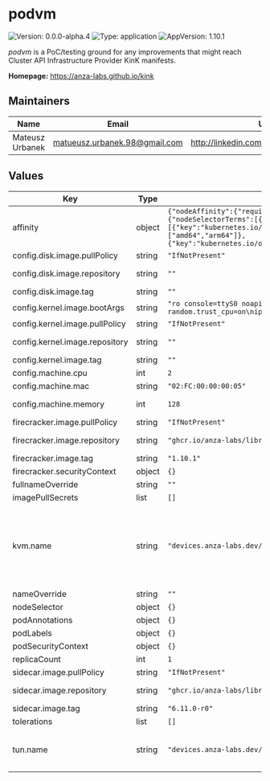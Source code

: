 # podvm

![Version: 0.0.0-alpha.4](https://img.shields.io/badge/Version-0.0.0--alpha.4-informational?style=flat) ![Type: application](https://img.shields.io/badge/Type-application-informational?style=flat) ![AppVersion: 1.10.1](https://img.shields.io/badge/AppVersion-1.10.1-informational?style=flat)

_podvm_ is a PoC/testing ground for any improvements that might
reach Cluster API Infrastructure Provider KinK manifests.

**Homepage:** <https://anza-labs.github.io/kink>

## Maintainers

| Name | Email | Url |
| ---- | ------ | --- |
| Mateusz Urbanek | <matueusz.urbanek.98@gmail.com> | <http://linkedin.com/in/urbanekmateusz> |

## Values

| Key | Type | Default | Description |
|-----|------|---------|-------------|
| affinity | object | `{"nodeAffinity":{"requiredDuringSchedulingIgnoredDuringExecution":{"nodeSelectorTerms":[{"matchExpressions":[{"key":"kubernetes.io/arch","operator":"In","values":["amd64","arm64"]},{"key":"kubernetes.io/os","operator":"In","values":["linux"]}]}]}}}` | Affinity settings for the pods. |
| config.disk.image.pullPolicy | string | `"IfNotPresent"` | Image pull policy. |
| config.disk.image.repository | string | `""` | Registry and repository for the podvm image. |
| config.disk.image.tag | string | `""` | Tag for the image. |
| config.kernel.image.bootArgs | string | `"ro console=ttyS0 noapic reboot=k panic=1 pci=off nomodules random.trust_cpu=on\nip=${FC_IP}::${TAP_IP}:${MASK_LONG}::eth0:off"` |  |
| config.kernel.image.pullPolicy | string | `"IfNotPresent"` | Image pull policy. |
| config.kernel.image.repository | string | `""` | Registry and repository for the podvm image. |
| config.kernel.image.tag | string | `""` | Tag for the image. |
| config.machine.cpu | int | `2` | Number of VCPUs. Must be integer. |
| config.machine.mac | string | `"02:FC:00:00:00:05"` | VM network card MAC address. |
| config.machine.memory | int | `128` | Memory size in mebibytes. Must be integer. |
| firecracker.image.pullPolicy | string | `"IfNotPresent"` | Image pull policy. |
| firecracker.image.repository | string | `"ghcr.io/anza-labs/library/firecracker"` | Registry and repository for the podvm image. |
| firecracker.image.tag | string | `"1.10.1"` | Tag for the image. |
| firecracker.securityContext | object | `{}` |  |
| fullnameOverride | string | `""` | Override for the full name. |
| imagePullSecrets | list | `[]` | Secrets for pulling images. |
| kvm.name | string | `"devices.anza-labs.dev/kvm"` | Name of the KVM device requested. Should be one of: `"devices.kubevirt.io/kvm"` when using https://github.com/kubevirt/kubernetes-device-plugins, `"devices.anza-labs.dev/kvm"` when using https://github.com/anza-labs/kubelet-device-plugins. |
| nameOverride | string | `""` | Override for the name. |
| nodeSelector | object | `{}` | Node selector for the pods. |
| podAnnotations | object | `{}` | Annotations to be added to the pods. |
| podLabels | object | `{}` | Labels to be added to the pods. |
| podSecurityContext | object | `{}` |  |
| replicaCount | int | `1` | Number of replicas for the deployment. |
| sidecar.image.pullPolicy | string | `"IfNotPresent"` | Image pull policy. |
| sidecar.image.repository | string | `"ghcr.io/anza-labs/library/iproute2"` | Registry and repository for the podvm image. |
| sidecar.image.tag | string | `"6.11.0-r0"` | Tag for the image. |
| tolerations | list | `[]` | Tolerations for the pods. |
| tun.name | string | `"devices.anza-labs.dev/tun"` | Name of the TUN device requested. `"devices.anza-labs.dev/tun"` when using https://github.com/anza-labs/kubelet-device-plugins. |

